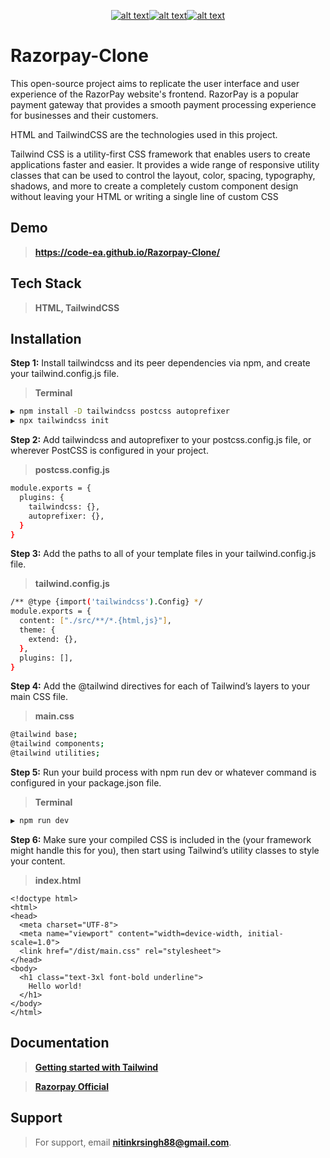 
  
 <span align="center"> 
   
<a href="https://www.linkedin.com/in/ncodes/">![alt text](https://img.shields.io/badge/Linkedin-blue?styele=&logo=linkedin)</a><a href="https://github.com/code-ea">![ alt text](https://img.shields.io/badge/Github-black?styele=&logo=github)</a><a href="https://tailwindcss.com/docs/installation">![ alt text](https://img.shields.io/badge/Tailwind-gray?styele=&logo=TailwindCSS)</a>
   
 </span>
  

# Razorpay-Clone

This open-source project aims to replicate the user interface and user experience of the RazorPay website's frontend. RazorPay is a popular payment gateway that provides a smooth payment processing experience for businesses and their customers.

HTML and TailwindCSS are the technologies used in this project.

Tailwind CSS is a utility-first CSS framework that enables users to create applications faster and easier. It provides a wide range of responsive utility classes that can be used to control the layout, color, spacing, typography, shadows, and more to create a completely custom component design without leaving your HTML or writing a single line of custom CSS


## Demo

>**https://code-ea.github.io/Razorpay-Clone/**


## Tech Stack

>**HTML, TailwindCSS**


## Installation

**Step 1:** Install tailwindcss and its peer dependencies via npm, and create your tailwind.config.js file.

>**Terminal**
```bash
▶ npm install -D tailwindcss postcss autoprefixer
▶ npx tailwindcss init
```
**Step 2:** Add tailwindcss and autoprefixer to your postcss.config.js file, or wherever PostCSS is configured in your project.


>**postcss.config.js**

```bash
module.exports = {
  plugins: {
    tailwindcss: {},
    autoprefixer: {},
  }
}
```
**Step 3:** Add the paths to all of your template files in your tailwind.config.js file.

>**tailwind.config.js**

```bash
/** @type {import('tailwindcss').Config} */
module.exports = {
  content: ["./src/**/*.{html,js}"],
  theme: {
    extend: {},
  },
  plugins: [],
}
```
**Step 4:** Add the @tailwind directives for each of Tailwind’s layers to your main CSS file.


>**main.css**

```bash
@tailwind base;
@tailwind components;
@tailwind utilities;
```
**Step 5:** Run your build process with npm run dev or whatever command is configured in your package.json file.


>**Terminal**

```bash
▶ npm run dev
```
**Step 6:** Make sure your compiled CSS is included in the <head> (your framework might handle this for you), then start using Tailwind’s utility classes to style your content.

>**index.html**

```
<!doctype html>
<html>
<head>
  <meta charset="UTF-8">
  <meta name="viewport" content="width=device-width, initial-scale=1.0">
  <link href="/dist/main.css" rel="stylesheet">
</head>
<body>
  <h1 class="text-3xl font-bold underline">
    Hello world!
  </h1>
</body>
</html>
```


## Documentation

><a href="https://tailwindcss.com/docs/installation">**Getting started with Tailwind**</a>

><a href="https://razorpay.com/">**Razorpay Official**</a>





## Support

>For support, email **nitinkrsingh88@gmail.com**.
